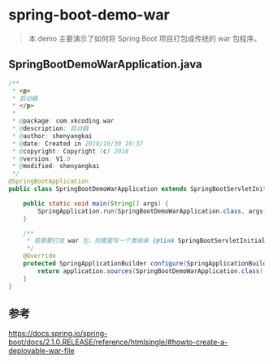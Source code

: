 # spring-boot-demo-war

> 本 demo 主要演示了如何将 Spring Boot 项目打包成传统的 war 包程序。

## SpringBootDemoWarApplication.java

```java
/**
 * <p>
 * 启动器
 * </p>
 *
 * @package: com.xkcoding.war
 * @description: 启动器
 * @author: shenyangkai
 * @date: Created in 2018/10/30 19:37
 * @copyright: Copyright (c) 2018
 * @version: V1.0
 * @modified: shenyangkai
 */
@SpringBootApplication
public class SpringBootDemoWarApplication extends SpringBootServletInitializer {

    public static void main(String[] args) {
        SpringApplication.run(SpringBootDemoWarApplication.class, args);
    }

    /**
     * 若需要打成 war 包，则需要写一个类继承 {@link SpringBootServletInitializer} 并重写 {@link SpringBootServletInitializer#configure(SpringApplicationBuilder)} 
     */
    @Override
    protected SpringApplicationBuilder configure(SpringApplicationBuilder application) {
        return application.sources(SpringBootDemoWarApplication.class);
    }
}
```

## 参考

https://docs.spring.io/spring-boot/docs/2.1.0.RELEASE/reference/htmlsingle/#howto-create-a-deployable-war-file

